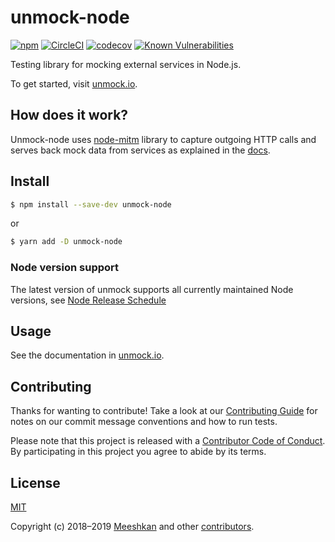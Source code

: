 # unmock-node

[![npm](https://img.shields.io/npm/v/unmock-node.svg)][npmjs]
[![CircleCI](https://circleci.com/gh/unmock/unmock-js.svg?style=svg)](https://circleci.com/gh/unmock/unmock-js)
[![codecov](https://codecov.io/gh/unmock/unmock-js/branch/dev/graph/badge.svg)](https://codecov.io/gh/unmock/unmock-js)
[![Known Vulnerabilities](https://snyk.io/test/github/unmock/unmock-js/badge.svg?targetFile=package.json)](https://snyk.io/test/github/unmock/unmock-js?targetFile=package.json)

[npmjs]: https://www.npmjs.com/package/unmock
[build]: https://circleci.com/gh/unmock/unmock-js
[coverage]: https://coveralls.io/github/unmock/unmock-js

Testing library for mocking external services in Node.js.

To get started, visit [unmock.io](https://unmock.io).

## How does it work?

Unmock-node uses [node-mitm](https://github.com/moll/node-mitm) library to capture outgoing HTTP calls and serves back mock data from services as explained in the [docs](https://unmock.io).

## Install

```sh
$ npm install --save-dev unmock-node
```

or

```sh
$ yarn add -D unmock-node
```

### Node version support

The latest version of unmock supports all currently maintained Node versions, see [Node Release Schedule](https://github.com/nodejs/Release#release-schedule)

## Usage

See the documentation in [unmock.io](https://unmock.io).

## Contributing

Thanks for wanting to contribute! Take a look at our [Contributing Guide](CONTRIBUTING.md) for notes on our commit message conventions and how to run tests.

Please note that this project is released with a [Contributor Code of Conduct](CODE_OF_CONDUCT.md).
By participating in this project you agree to abide by its terms.

## License

[MIT](LICENSE)

Copyright (c) 2018–2019 [Meeshkan](http://meeshkan.com) and other [contributors](https://github.com/unmock/unmock-js/graphs/contributors).
